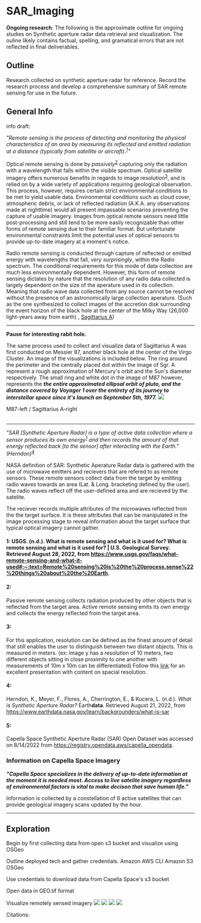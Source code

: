 # SAR_Imaging
**Ongoing research**: The following is the approximate outline for ongoing studies on Synthetic aperture radar data retrieval and visualization. The ouline likely contains factual, spelling, and gramatical errors that are not reflected in final deliverables.
## Outline
Research collected on synthetic aperture radar for reference. Record the research process and develop a comprehensive summary of SAR remote sensing for use in the future. 

## General Info
info draft: 


*"Remote sensing is the process of detecting and monitoring the physical characteristics of an area by measuring its reflected and emitted radiation at a distance (typically from satellite or aircraft).<sup>[1](####1)</sup>"*

Optical remote sensing is done by *passively*<sup>[2](#2)</sup> capturing only the radiation with a wavelength that falls within the visible spectrum. Optical satellite imagery offers numerous benefits in regards to image resolution<sup>[3](#3)</sup>, and is relied on by a wide variety of applications requiring geological observation. This process, however, requires certain strict environmental conditions to be met to yield usable data. Environmental conditions such as cloud cover, atmospheric debris, or lack of reflected radiation (A.K.A. any observations made at nighttime) would all present impassable scenarios preventing the capture of usable imagery. Images from optical remote sensors need little post-processing and still tend to be more easily recognizable than other forms of remote sensing due to their familiar format. But unfortunate environmental constraints limit the potential uses of optical sensors to provide up-to-date imagery at a moment's notice.

Radio remote sensing is conducted through capture of reflected or emitted energy with wavelengths that fall, *very surprisingly*, within the Radio spectrum. The conditional requirements for this mode of data collection are much less environmentally dependent. However, this form of remote sensing dictates by nature that the resolution of any radio data collected is largely dependent on the size of the aperature used in its collection. Meaning that radio wave data collected from any source cannot be resolved without the presence of an astronomically large collection aperature. (Such as the one synthesized to collect images of the accretion disk surrounding the event horizon of the black hole at the center of the Milky Way (26,000 light-years away from earth) , [Sagittarius A](https://www.space.com/meet-milky-way-black-hole-sagittarius-a))

* **

**Pause for interesting rabit hole.**

The same process used to collect and visualize data of Sagittarius A was first conducted on Messier 87, another black hole at the center of the Virgo Cluster. An image of the visualizations is included below. The ring around the perimeter and the centrally placed dot within the image of Sgr. A represent a rough approximation of Mercury's orbit and the Sun's diameter respectively. The small ring and white dot in the image of M87 however, represents the ***the entire approximated ellipsal orbit of pluto, and the distance covered by Voyager 1 over the entirety of its journey to interstellar space since it's launch on September 5th, 1977.*** 
![](./black-hole-M87.jpeg)

M87-left / Sagittarius A-right
</br>
</br>

* ** 
*"SAR [Synthetic Aperture Radar] is a type of active data collection where a sensor produces its own energy<sup>[1](#1)</sup> and then records the amount of that energy reflected back [to the sensor] after interacting with the Earth."(Herndon)<sup>[4](#4)</sup>*

NASA definition of SAR: 
Synthetic Aperature Radar data is gathered with the use of microwave emitters and recievers that are refered to as remote sensors. These remote sensors collect data from the target by emitting radio waves towards an area (Lat. & Long. bracketing defined by the user). The radio waves reflect off the user-defined area and are recieved by the satelite.  

The reciever records multiple attributes of the microwaves reflected from the the target surface. It is these attributes that can be manipulated in the image processing stage to reveal information about the target surface that typical optical imagery cannot gather. 

#### 1: USGS. (n.d.). What is remote sensing and what is it used for? What is remote sensing and what is it used for? | U.S. Geological Survey. Retrieved August 28, 2022, from https://www.usgs.gov/faqs/what-remote-sensing-and-what-it-used#:~:text=Remote%20sensing%20is%20the%20process,sense%22%20things%20about%20the%20Earth. 

#### 2: 
Passive remote sensing collects radiation produced by other objects that is reflected from the target area.
Active remote sensing emits its own energy and collects the energy reflected from the target area.

#### 3:
For this application, resolution can be defined as the finest amount of detail that still enables the user to distinguish between two distant objects. This is measured in meters. (ex: image y has a resolution of 10 meters, two different objects sitting in close proximity to one another with measurements of 10m x 10m can be differentiated)
Follow this [link](http://www.edc.uri.edu/nrs/classes/nrs409/rs/lectures/howremotesensonwork.pdf) for an excellent presentation with content on spacial resolution.

#### 4: 
Herndon, K., Meyer, F., Flores, A., Cherrington, E., &amp; Kucera, L. (n.d.). *What is Synthetic Aperture Radar?* Earth**data**. Retrieved August 21, 2022, from https://www.earthdata.nasa.gov/learn/backgrounders/what-is-sar 

#### 5: 
Capella Space Synthetic Aperture Radar (SAR) Open Dataset was accessed on 8/14/2022 from https://registry.opendata.aws/capella_opendata.

 

### **Information on Capella Space Imagery**
***"Capella Space specializes in the delivery of up-to-date information at the moment it is needed most. Access to live satelite imagery regardless of environmental factors is vital to make decison that save human life."***

Information is collected by a constellation of 6 active satellites that can provide geological imagery scans updated by the hour.

* **
## Exploration


Begin by first collecting data from open s3 bucket and visualize using OSGeo

Outline deployed tech and gather credentials.
Amazon AWS CLI 
Amazon S3 
OSGeo

Use credentials to download data from Capella Space's s3 bucket

Open data in GEO.tif format 

Visualize remotely sensed imagery
![](./RAW.png)
![](./first-look-correction-1.png)
![](./feedback-spectrum-autoclassify.png)
![](./glacier_flow_previews.png)

Citations:


